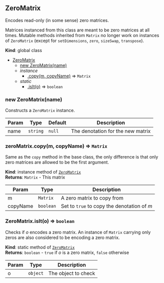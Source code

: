 <a name="ZeroMatrix"></a>

## ZeroMatrix
Encodes read-only (in some sense) zero matrices.

Matrices instanced from this class are meant to be zero matrices at all
times. Mutable methods inherited from `Matrix` no longer work on instances
of `ZeroMatrix` (except for `setDimensions`, `zero`, `sizeSwap`,
`transpose`).

**Kind**: global class  

* [ZeroMatrix](#ZeroMatrix)
    * [new ZeroMatrix(name)](#new_ZeroMatrix_new)
    * _instance_
        * [.copy(m, copyName)](#ZeroMatrix+copy) ⇒ <code>Matrix</code>
    * _static_
        * [.isIt(o)](#ZeroMatrix.isIt) ⇒ <code>boolean</code>

<a name="new_ZeroMatrix_new"></a>

### new ZeroMatrix(name)
Constructs a `ZeroMatrix` instance.


| Param | Type | Default | Description |
| --- | --- | --- | --- |
| name | <code>string</code> | <code>null</code> | The denotation for the new matrix |

<a name="ZeroMatrix+copy"></a>

### zeroMatrix.copy(m, copyName) ⇒ <code>Matrix</code>
Same as the `copy` method in the base class, the only difference is that
only zero matrices are allowed to be the first argument.

**Kind**: instance method of [<code>ZeroMatrix</code>](#ZeroMatrix)  
**Returns**: <code>Matrix</code> - This matrix  

| Param | Type | Description |
| --- | --- | --- |
| m | <code>Matrix</code> | A zero matrix to copy from |
| copyName | <code>boolean</code> | Set to `true` to copy the denotation of *m* |

<a name="ZeroMatrix.isIt"></a>

### ZeroMatrix.isIt(o) ⇒ <code>boolean</code>
Checks if *o* encodes a zero matrix. An instance of `Matrix` carrying
only zeros are also considered to be encoding a zero matrix.

**Kind**: static method of [<code>ZeroMatrix</code>](#ZeroMatrix)  
**Returns**: <code>boolean</code> - `true` if *o* is a zero matrix, `false` otherwise  

| Param | Type | Description |
| --- | --- | --- |
| o | <code>object</code> | The object to check |

